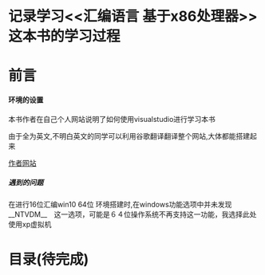 # 记录学习<<汇编语言 基于x86处理器>> 这本书的学习过程

# 前言  
#### 环境的设置　　
本书作者在自己个人网站说明了如何使用visualstudio进行学习本书

由于全为英文,不明白英文的同学可以利用谷歌翻译翻译整个网站,大体都能搭建起来

[作者网站](http://www.asmirvine.com/index.htm)  

##### 遇到的问题  
在进行16位汇编win10 64位 环境搭建时,在windows功能选项中并未发现__NTVDM__　这一选项，可能是６４位操作系统不再支持这一功能，我选择此处使用xp虚拟机

# 目录(待完成)  
